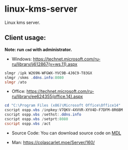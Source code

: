 # linux-kms-server
Linux kms server.

## Client usage:

**Note: run `cmd` with administrator.**

- Windows: https://technet.microsoft.com/ru-ru/library/jj612867(v=ws.11).aspx
```powershell
slmgr /ipk W269N-WFGWX-YVC9B-4J6C9-T83GX
slmgr /skms .ddns.info:8080
slmgr /ato
```

- Office: https://technet.microsoft.com/ru-ru/library/ee624355(office.14).aspx
```powershell
cd "C:\Program Files (x86)\Microsoft Office\Office14"
cscript ospp.vbs /inpkey:V7QKV-4XVVR-XYV4D-F7DFM-8R6BM
cscript ospp.vbs /sethst:.ddns.info
cscript ospp.vbs /setprt:8080
cscript ospp.vbs /act
```

- Source Code:
You can download source code on [MDL](https://forums.mydigitallife.info/threads/50234-Emulated-KMS-Servers-on-non-Windows-platforms)

- Man:
https://colascarlet.moe/Server/160/
